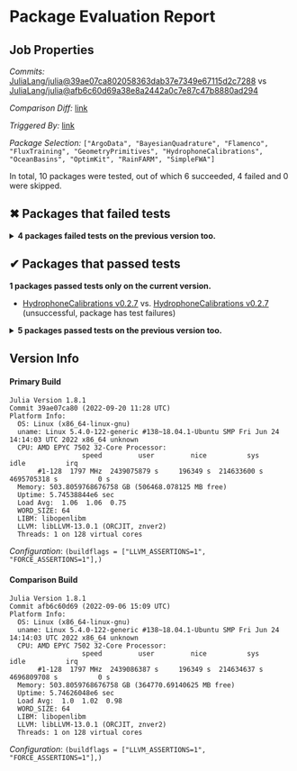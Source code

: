 # Package Evaluation Report

## Job Properties

*Commits:* [JuliaLang/julia@39ae07ca802058363dab37e7349e67115d2c7288](https://github.com/JuliaLang/julia/commit/39ae07ca802058363dab37e7349e67115d2c7288) vs [JuliaLang/julia@afb6c60d69a38e8a2442a0c7e87c47b8880ad294](https://github.com/JuliaLang/julia/commit/afb6c60d69a38e8a2442a0c7e87c47b8880ad294)

*Comparison Diff:* [link](https://github.com/JuliaLang/julia/compare/afb6c60d69a38e8a2442a0c7e87c47b8880ad294..39ae07ca802058363dab37e7349e67115d2c7288)

*Triggered By:* [link](https://github.com/JuliaLang/julia/pull/46663#issuecomment-1253300318)

*Package Selection:* `["ArgoData", "BayesianQuadrature", "Flamenco", "FluxTraining", "GeometryPrimitives", "HydrophoneCalibrations", "OceanBasins", "OptimKit", "RainFARM", "SimpleFWA"]`

In total, 10 packages were tested, out of which 6 succeeded, 4 failed and 0 were skipped.


## ✖ Packages that failed tests

<details><summary><strong>4 packages failed tests on the previous version too.</strong></summary>
<p>

<details open><summary>There were unidentified errors (2 packages):</summary>
<p>


- [ArgoData v0.1.13](https://s3.amazonaws.com/julialang-reports/nanosoldier/pkgeval/by_hash/39ae07c_vs_afb6c60/ArgoData.primary.log)
- [RainFARM v1.1.0](https://s3.amazonaws.com/julialang-reports/nanosoldier/pkgeval/by_hash/39ae07c_vs_afb6c60/RainFARM.primary.log)

</p>
</details>

<details open><summary>Package has test failures (2 packages):</summary>
<p>


- [Flamenco v0.1.2](https://s3.amazonaws.com/julialang-reports/nanosoldier/pkgeval/by_hash/39ae07c_vs_afb6c60/Flamenco.primary.log)
- [SimpleFWA v0.1.1](https://s3.amazonaws.com/julialang-reports/nanosoldier/pkgeval/by_hash/39ae07c_vs_afb6c60/SimpleFWA.primary.log)

</p>
</details>

</p>
</details>


## ✔ Packages that passed tests

**1 packages passed tests only on the current version.**

- [HydrophoneCalibrations v0.2.7](https://s3.amazonaws.com/julialang-reports/nanosoldier/pkgeval/by_hash/39ae07c_vs_afb6c60/HydrophoneCalibrations.primary.log) vs. [HydrophoneCalibrations v0.2.7](https://s3.amazonaws.com/julialang-reports/nanosoldier/pkgeval/by_hash/39ae07c_vs_afb6c60/HydrophoneCalibrations.against.log) (unsuccessful, package has test failures)

<details><summary><strong>5 packages passed tests on the previous version too.</strong></summary>
<p>

- [BayesianQuadrature v0.2.2](https://s3.amazonaws.com/julialang-reports/nanosoldier/pkgeval/by_hash/39ae07c_vs_afb6c60/BayesianQuadrature.primary.log)
- [FluxTraining v0.3.3](https://s3.amazonaws.com/julialang-reports/nanosoldier/pkgeval/by_hash/39ae07c_vs_afb6c60/FluxTraining.primary.log)
- [GeometryPrimitives v0.4.3](https://s3.amazonaws.com/julialang-reports/nanosoldier/pkgeval/by_hash/39ae07c_vs_afb6c60/GeometryPrimitives.primary.log)
- [OceanBasins v0.1.7](https://s3.amazonaws.com/julialang-reports/nanosoldier/pkgeval/by_hash/39ae07c_vs_afb6c60/OceanBasins.primary.log)
- [OptimKit v0.3.1](https://s3.amazonaws.com/julialang-reports/nanosoldier/pkgeval/by_hash/39ae07c_vs_afb6c60/OptimKit.primary.log)

</p>
</details>


## Version Info

#### Primary Build

```
Julia Version 1.8.1
Commit 39ae07ca80 (2022-09-20 11:28 UTC)
Platform Info:
  OS: Linux (x86_64-linux-gnu)
  uname: Linux 5.4.0-122-generic #138~18.04.1-Ubuntu SMP Fri Jun 24 14:14:03 UTC 2022 x86_64 unknown
  CPU: AMD EPYC 7502 32-Core Processor: 
                  speed         user         nice          sys         idle          irq
       #1-128  1797 MHz  2439075879 s     196349 s  214633600 s  4695705318 s          0 s
  Memory: 503.8059768676758 GB (506468.078125 MB free)
  Uptime: 5.74538844e6 sec
  Load Avg:  1.06  1.06  0.75
  WORD_SIZE: 64
  LIBM: libopenlibm
  LLVM: libLLVM-13.0.1 (ORCJIT, znver2)
  Threads: 1 on 128 virtual cores

```
*Configuration*: `(buildflags = ["LLVM_ASSERTIONS=1", "FORCE_ASSERTIONS=1"],)`

#### Comparison Build

```
Julia Version 1.8.1
Commit afb6c60d69 (2022-09-06 15:09 UTC)
Platform Info:
  OS: Linux (x86_64-linux-gnu)
  uname: Linux 5.4.0-122-generic #138~18.04.1-Ubuntu SMP Fri Jun 24 14:14:03 UTC 2022 x86_64 unknown
  CPU: AMD EPYC 7502 32-Core Processor: 
                  speed         user         nice          sys         idle          irq
       #1-128  1797 MHz  2439086387 s     196349 s  214634637 s  4696809708 s          0 s
  Memory: 503.8059768676758 GB (364770.69140625 MB free)
  Uptime: 5.74626048e6 sec
  Load Avg:  1.0  1.02  0.98
  WORD_SIZE: 64
  LIBM: libopenlibm
  LLVM: libLLVM-13.0.1 (ORCJIT, znver2)
  Threads: 1 on 128 virtual cores

```
*Configuration*: `(buildflags = ["LLVM_ASSERTIONS=1", "FORCE_ASSERTIONS=1"],)`
<!-- Generated on 2022-09-21T03:51:37.788 -->
